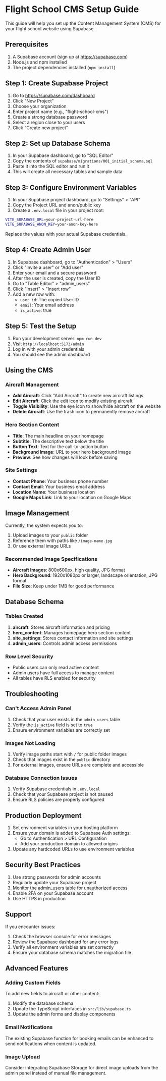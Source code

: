 # Flight School CMS Setup Guide

This guide will help you set up the Content Management System (CMS) for your flight school website using Supabase.

## Prerequisites

1. A Supabase account (sign up at https://supabase.com)
2. Node.js and npm installed
3. The project dependencies installed (`npm install`)

## Step 1: Create Supabase Project

1. Go to https://supabase.com/dashboard
2. Click "New Project"
3. Choose your organization
4. Enter project name (e.g., "flight-school-cms")
5. Create a strong database password
6. Select a region close to your users
7. Click "Create new project"

## Step 2: Set up Database Schema

1. In your Supabase dashboard, go to "SQL Editor"
2. Copy the contents of `supabase/migrations/001_initial_schema.sql`
3. Paste it into the SQL editor and run it
4. This will create all necessary tables and sample data

## Step 3: Configure Environment Variables

1. In your Supabase project dashboard, go to "Settings" > "API"
2. Copy the Project URL and anon/public key
3. Create a `.env.local` file in your project root:

```bash
VITE_SUPABASE_URL=your-project-url-here
VITE_SUPABASE_ANON_KEY=your-anon-key-here
```

Replace the values with your actual Supabase credentials.

## Step 4: Create Admin User

1. In Supabase dashboard, go to "Authentication" > "Users"
2. Click "Invite a user" or "Add user"
3. Enter your email and a secure password
4. After the user is created, copy the User ID
5. Go to "Table Editor" > "admin_users"
6. Click "Insert" > "Insert row"
7. Add a new row with:
   - `user_id`: The copied User ID
   - `email`: Your email address
   - `is_active`: true

## Step 5: Test the Setup

1. Run your development server: `npm run dev`
2. Visit `http://localhost:5173/admin`
3. Log in with your admin credentials
4. You should see the admin dashboard

## Using the CMS

### Aircraft Management

- **Add Aircraft**: Click "Add Aircraft" to create new aircraft listings
- **Edit Aircraft**: Click the edit icon to modify existing aircraft
- **Toggle Visibility**: Use the eye icon to show/hide aircraft on the website
- **Delete Aircraft**: Use the trash icon to permanently remove aircraft

### Hero Section Content

- **Title**: The main headline on your homepage
- **Subtitle**: The descriptive text below the title
- **Button Text**: Text for the call-to-action button
- **Background Image**: URL to your hero background image
- **Preview**: See how changes will look before saving

### Site Settings

- **Contact Phone**: Your business phone number
- **Contact Email**: Your business email address
- **Location Name**: Your business location
- **Google Maps Link**: Link to your location on Google Maps

## Image Management

Currently, the system expects you to:

1. Upload images to your `public` folder
2. Reference them with paths like `/image-name.jpg`
3. Or use external image URLs

### Recommended Image Specifications

- **Aircraft Images**: 800x600px, high quality, JPG format
- **Hero Background**: 1920x1080px or larger, landscape orientation, JPG format
- **File Size**: Keep under 1MB for good performance

## Database Schema

### Tables Created

1. **aircraft**: Stores aircraft information and pricing
2. **hero_content**: Manages homepage hero section content
3. **site_settings**: Stores contact information and site settings
4. **admin_users**: Controls admin access permissions

### Row Level Security

- Public users can only read active content
- Admin users have full access to manage content
- All tables have RLS enabled for security

## Troubleshooting

### Can't Access Admin Panel

1. Check that your user exists in the `admin_users` table
2. Verify the `is_active` field is set to `true`
3. Ensure environment variables are correctly set

### Images Not Loading

1. Verify image paths start with `/` for public folder images
2. Check that images exist in the `public` directory
3. For external images, ensure URLs are complete and accessible

### Database Connection Issues

1. Verify Supabase credentials in `.env.local`
2. Check that your Supabase project is not paused
3. Ensure RLS policies are properly configured

## Production Deployment

1. Set environment variables in your hosting platform
2. Ensure your domain is added to Supabase Auth settings:
   - Go to Authentication > URL Configuration
   - Add your production domain to allowed origins
3. Update any hardcoded URLs to use environment variables

## Security Best Practices

1. Use strong passwords for admin accounts
2. Regularly update your Supabase project
3. Monitor the admin_users table for unauthorized access
4. Enable 2FA on your Supabase account
5. Use HTTPS in production

## Support

If you encounter issues:

1. Check the browser console for error messages
2. Review the Supabase dashboard for any error logs
3. Verify all environment variables are set correctly
4. Ensure your database schema matches the migration file

## Advanced Features

### Adding Custom Fields

To add new fields to aircraft or other content:

1. Modify the database schema
2. Update the TypeScript interfaces in `src/lib/supabase.ts`
3. Update the admin forms and display components

### Email Notifications

The existing Supabase function for booking emails can be enhanced to send notifications when content is updated.

### Image Upload

Consider integrating Supabase Storage for direct image uploads from the admin panel instead of manual file management.